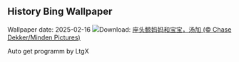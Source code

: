 ## History Bing Wallpaper
Wallpaper date: 2025-02-16
![](https://www.bing.com/th?id=OHR.HumpbackMother_ZH-CN9453300759_UHD.jpg&w=1000)Download: [座头鲸妈妈和宝宝，汤加 (© Chase Dekker/Minden Pictures)](https://www.bing.com/th?id=OHR.HumpbackMother_ZH-CN9453300759_UHD.jpg)

Auto get programm by LtgX
